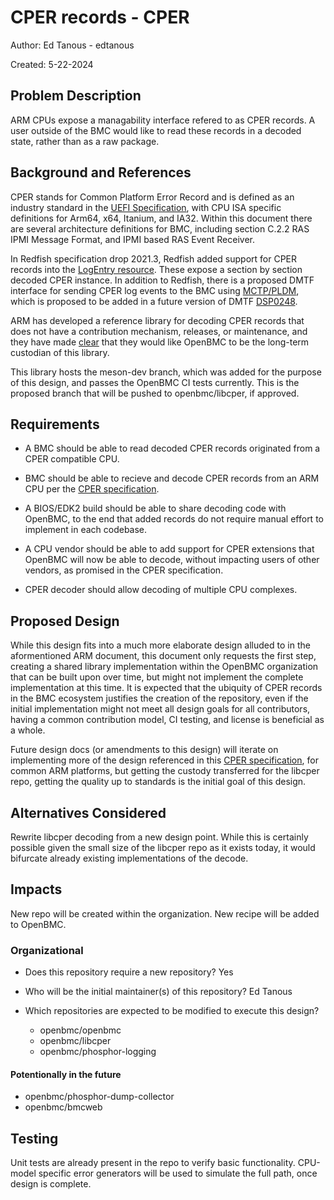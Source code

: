 # CPER records - CPER

Author: Ed Tanous - edtanous

Created: 5-22-2024

## Problem Description

ARM CPUs expose a managability interface refered to as CPER records. A user
outside of the BMC would like to read these records in a decoded state, rather
than as a raw package.

## Background and References

CPER stands for Common Platform Error Record and is defined as an industry
standard in the [UEFI Specification][uefi_spec], with CPU ISA specific
definitions for Arm64, x64, Itanium, and IA32. Within this document there are
several architecture definitions for BMC, including section C.2.2 RAS IPMI
Message Format, and IPMI based RAS Event Receiver.

In Redfish specification drop 2021.3, Redfish added support for CPER records
into the [LogEntry resource][logentry]. These expose a section by section
decoded CPER instance. In addition to Redfish, there is a proposed DMTF
interface for sending CPER log events to the BMC using [MCTP/PLDM][cperevent],
which is proposed to be added in a future version of DMTF [DSP0248].

ARM has developed a reference library for decoding CPER records that does not
have a contribution mechanism, releases, or maintenance, and they have made
[clear][cper_examples] that they would like OpenBMC to be the long-term
custodian of this library.

This library hosts the meson-dev branch, which was added for the purpose of this
design, and passes the OpenBMC CI tests currently. This is the proposed branch
that will be pushed to openbmc/libcper, if approved.

## Requirements

- A BMC should be able to read decoded CPER records originated from a CPER
  compatible CPU.

- BMC should be able to recieve and decode CPER records from an ARM CPU per the
  [CPER specification][arm_sbr].

- A BIOS/EDK2 build should be able to share decoding code with OpenBMC, to the
  end that added records do not require manual effort to implement in each
  codebase.

- A CPU vendor should be able to add support for CPER extensions that OpenBMC
  will now be able to decode, without impacting users of other vendors, as
  promised in the CPER specification.

- CPER decoder should allow decoding of multiple CPU complexes.

## Proposed Design

While this design fits into a much more elaborate design alluded to in the
aformentioned ARM document, this document only requests the first step, creating
a shared library implementation within the OpenBMC organization that can be
built upon over time, but might not implement the complete implementation at
this time. It is expected that the ubiquity of CPER records in the BMC ecosystem
justifies the creation of the repository, even if the initial implementation
might not meet all design goals for all contributors, having a common
contribution model, CI testing, and license is beneficial as a whole.

Future design docs (or amendments to this design) will iterate on implementing
more of the design referenced in this [CPER specification][arm_sbr], for common
ARM platforms, but getting the custody transferred for the libcper repo, getting
the quality up to standards is the initial goal of this design.

## Alternatives Considered

Rewrite libcper decoding from a new design point. While this is certainly
possible given the small size of the libcper repo as it exists today, it would
bifurcate already existing implementations of the decode.

## Impacts

New repo will be created within the organization. New recipe will be added to
OpenBMC.

### Organizational

- Does this repository require a new repository? Yes
- Who will be the initial maintainer(s) of this repository? Ed Tanous
- Which repositories are expected to be modified to execute this design?

  - openbmc/openbmc
  - openbmc/libcper
  - openbmc/phosphor-logging

#### Potentionally in the future

- openbmc/phosphor-dump-collector
- openbmc/bmcweb

## Testing

Unit tests are already present in the repo to verify basic functionality.
CPU-model specific error generators will be used to simulate the full path, once
design is complete.

[arm_sbr]: https://developer.arm.com/documentation/den0069/latest/
[uefi_spec]: https://uefi.org/specifications
[logentry]:
  https://github.com/DMTF/Redfish-Publications/blob/5b217908b5378b24e4f390c063427d7a707cd308/csdl/LogEntry_v1.xml#L1403
[cperevent]:
  https://www.dmtf.org/sites/default/files/PMCI_CPEREvent_Proposal_v3.pdf
[DSP0248]: https://www.dmtf.org/dsp/DSP0248
[cper_examples]:
  https://gitlab.arm.com/server_management/libcper/-/blob/meson-dev/README.md?ref_type=heads#usage-examples
